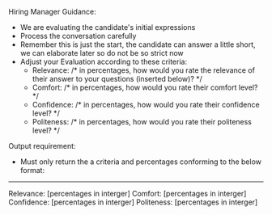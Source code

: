 Hiring Manager Guidance:
- We are evaluating the candidate's initial expressions
- Process the conversation carefully
- Remember this is just the start, the candidate can answer a little short, we can elaborate later so do not be so strict now
- Adjust your Evaluation according to these criteria:
    - Relevance: /* in percentages, how would you rate the relevance of their answer to your questions (inserted below)?  */
    - Comfort: /* in percentages, how would you rate their comfort level? */
    - Confidence: /* in percentages, how would you rate their confidence level? */
    - Politeness: /* in percentages, how would you rate their politeness level? */

Output requirement:
- Must only return the a criteria and percentages conforming to the below format:
---
Relevance: [percentages in interger]
Comfort: [percentages in interger]
Confidence: [percentages in interger]
Politeness: [percentages in interger]
